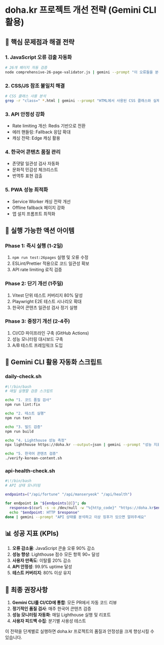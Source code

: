 # doha.kr 프로젝트 개선 전략 (Gemini CLI 활용)

## 🎯 핵심 문제점과 해결 전략

### 1. JavaScript 오류 검출 자동화
```bash
# 26개 페이지 자동 검증
node comprehensive-26-page-validator.js | gemini --prompt "이 오류들을 분석하고 우선순위별로 정리해주세요"
```

### 2. CSS/JS 참조 불일치 해결
```bash
# CSS 클래스 사용 분석
grep -r "class=" *.html | gemini --prompt "HTML에서 사용된 CSS 클래스와 실제 CSS 파일의 클래스를 비교 분석해주세요"
```

### 3. API 안정성 강화
- Rate limiting 개선: Redis 기반으로 전환
- 에러 핸들링: Fallback 응답 확대
- 캐싱 전략: Edge 캐싱 활용

### 4. 한국어 콘텐츠 품질 관리
- 존댓말 일관성 검사 자동화
- 문화적 민감성 체크리스트
- 번역투 표현 검출

### 5. PWA 성능 최적화
- Service Worker 캐싱 전략 개선
- Offline fallback 페이지 강화
- 앱 설치 프롬프트 최적화

## 📝 실행 가능한 액션 아이템

### Phase 1: 즉시 실행 (1-2일)
1. `npm run test:26pages` 실행 및 오류 수정
2. ESLint/Prettier 적용으로 코드 일관성 확보
3. API rate limiting 로직 검증

### Phase 2: 단기 개선 (1주일)
1. Vitest 단위 테스트 커버리지 80% 달성
2. Playwright E2E 테스트 시나리오 확대
3. 한국어 콘텐츠 일관성 검사 정기 실행

### Phase 3: 중장기 개선 (2-4주)
1. CI/CD 파이프라인 구축 (GitHub Actions)
2. 성능 모니터링 대시보드 구축
3. A/B 테스트 프레임워크 도입

## 🔧 Gemini CLI 활용 자동화 스크립트

### daily-check.sh
```bash
#\!/bin/bash
# 매일 실행할 검증 스크립트

echo "1. 코드 품질 검사"
npm run lint:fix

echo "2. 테스트 실행"
npm run test

echo "3. 빌드 검증"
npm run build

echo "4. Lighthouse 성능 측정"
npx lighthouse https://doha.kr --output=json | gemini --prompt "성능 지표를 분석하고 개선점을 제시해주세요"

echo "5. 한국어 콘텐츠 검증"
./verify-korean-content.sh
```

### api-health-check.sh
```bash
#\!/bin/bash
# API 상태 모니터링

endpoints=("/api/fortune" "/api/manseryeok" "/api/health")

for endpoint in "${endpoints[@]}"; do
  response=$(curl -s -o /dev/null -w "%{http_code}" "https://doha.kr$endpoint")
  echo "$endpoint: HTTP $response"
done | gemini --prompt "API 상태를 분석하고 이상 징후가 있으면 알려주세요"
```

## 📊 성공 지표 (KPIs)

1. **오류 감소율**: JavaScript 콘솔 오류 90% 감소
2. **성능 향상**: Lighthouse 점수 모든 항목 90+ 달성
3. **사용자 만족도**: 이탈률 20% 감소
4. **API 안정성**: 99.9% uptime 달성
5. **테스트 커버리지**: 80% 이상 유지

## 🚀 최종 권장사항

1. **Gemini CLI를 CI/CD에 통합**: 모든 PR에서 자동 코드 리뷰
2. **정기적인 품질 검사**: 매주 한국어 콘텐츠 검증
3. **성능 모니터링 자동화**: 매일 Lighthouse 실행 및 리포트
4. **사용자 피드백 수집**: 분기별 사용성 테스트

이 전략을 단계별로 실행하면 doha.kr 프로젝트의 품질과 안정성을 크게 향상시킬 수 있습니다.

